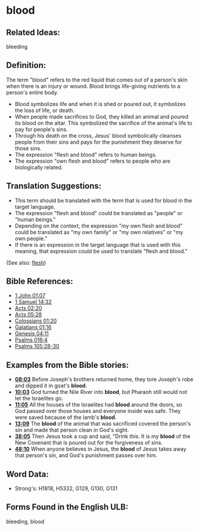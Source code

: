 # blood

## Related Ideas:

bleeding

## Definition:

The term "blood" refers to the red liquid that comes out of a person's skin when there is an injury or wound. Blood brings life-giving nutrients to a person's entire body.

* Blood symbolizes life and when it is shed or poured out, it symbolizes the loss of life, or death.
* When people made sacrifices to God, they killed an animal and poured its blood on the altar. This symbolized the sacrifice of the animal's life to pay for people's sins.
* Through his death on the cross, Jesus' blood symbolically cleanses people from their sins and pays for the punishment they deserve for those sins.
* The expression "flesh and blood" refers to human beings.
* The expression "own flesh and blood" refers to people who are biologically related.

## Translation Suggestions:

* This term should be translated with the term that is used for blood in the target language.
* The expression "flesh and blood" could be translated as "people" or "human beings."
* Depending on the context, the expression "my own flesh and blood" could be translated as "my own family" or "my own relatives" or "my own people."
* If there is an expression in the target language that is used with this meaning, that expression could be used to translate "flesh and blood."

(See also: [flesh](../kt/flesh.md))

## Bible References:

* [1 John 01:07](rc://en/tn/help/1jn/01/07)
* [1 Samuel 14:32](rc://en/tn/help/1sa/14/32)
* [Acts 02:20](rc://en/tn/help/act/02/20)
* [Acts 05:28](rc://en/tn/help/act/05/28)
* [Colossians 01:20](rc://en/tn/help/col/01/20)
* [Galatians 01:16](rc://en/tn/help/gal/01/16)
* [Genesis 04:11](rc://en/tn/help/gen/04/11)
* [Psalms 016:4](rc://en/tn/help/psa/016/004)
* [Psalms 105:28-30](rc://en/tn/help/psa/105/028)

## Examples from the Bible stories:

* __[08:03](rc://en/tn/help/obs/08/03)__ Before Joseph's brothers returned home, they tore Joseph's robe and dipped it in goat's __blood__.
* __[10:03](rc://en/tn/help/obs/10/03)__ God turned the Nile River into __blood__, but Pharaoh still would not let the Israelites go.
* __[11:05](rc://en/tn/help/obs/11/05)__ All the houses of the Israelites had __blood__ around the doors, so God passed over those houses and everyone inside was safe. They were saved because of the lamb's __blood__.
* __[13:09](rc://en/tn/help/obs/13/09)__ The __blood__ of the animal that was sacrificed covered the person's sin and made that person clean in God's sight.
* __[38:05](rc://en/tn/help/obs/38/05)__ Then Jesus took a cup and said, "Drink this. It is my __blood__ of the New Covenant that is poured out for the forgiveness of sins.
* __[48:10](rc://en/tn/help/obs/48/10)__ When anyone believes in Jesus, the __blood__ of Jesus takes away that person's sin, and God's punishment passes over him.

## Word Data:

* Strong's: H1818, H5332, G129, G130, G131

## Forms Found in the English ULB:

bleeding, blood

